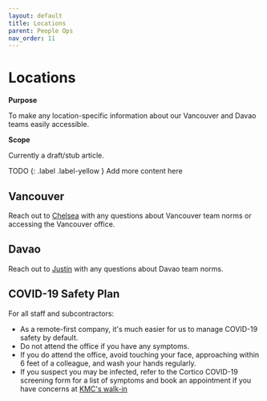```yaml
---
layout: default
title: Locations
parent: People Ops
nav_order: 11
---
```


# Locations

**Purpose**

To make any location-specific information about our Vancouver and Davao teams easily accessible.

**Scope**

Currently a draft/stub article.

TODO
{: .label .label-yellow } Add more content here

## Vancouver

Reach out to [Chelsea](mailto:chelsea@countable.ca) with any questions about Vancouver team norms or accessing the Vancouver office.

## Davao

Reach out to [Justin](mailto:justin@countable.ca) with any questions about Davao team norms.

## COVID-19 Safety Plan

For all staff and subcontractors:

  - As a remote-first company, it's much easier for us to manage COVID-19 safety by default.
  - Do not attend the office if you have any symptoms.
  - If you do attend the office, avoid touching your face, approaching within 6 feet of a colleague, and wash your hands regularly.
  - If you suspect you may be infected, refer to the Cortico COVID-19 screening form for a list of symptoms and book an appointment if you have concerns at [KMC's walk-in](https://kmc.cortico.ca/book/first-available-walk-in/)
